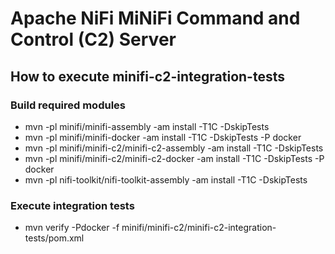 <!--
  Licensed to the Apache Software Foundation (ASF) under one or more
  contributor license agreements.  See the NOTICE file distributed with
  this work for additional information regarding copyright ownership.
  The ASF licenses this file to You under the Apache License, Version 2.0
  (the "License"); you may not use this file except in compliance with
  the License.  You may obtain a copy of the License at
      http://www.apache.org/licenses/LICENSE-2.0
  Unless required by applicable law or agreed to in writing, software
  distributed under the License is distributed on an "AS IS" BASIS,
  WITHOUT WARRANTIES OR CONDITIONS OF ANY KIND, either express or implied.
  See the License for the specific language governing permissions and
  limitations under the License.
-->
# Apache NiFi MiNiFi Command and Control (C2) Server

## How to execute minifi-c2-integration-tests

### Build required modules
- mvn -pl minifi/minifi-assembly -am install -T1C -DskipTests
- mvn -pl minifi/minifi-docker -am install -T1C -DskipTests -P docker
- mvn -pl minifi/minifi-c2/minifi-c2-assembly -am install -T1C -DskipTests
- mvn -pl minifi/minifi-c2/minifi-c2-docker -am install -T1C -DskipTests -P docker
- mvn -pl nifi-toolkit/nifi-toolkit-assembly -am install -T1C -DskipTests

### Execute integration tests
- mvn verify -Pdocker -f minifi/minifi-c2/minifi-c2-integration-tests/pom.xml